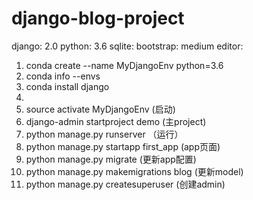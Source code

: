 # django-blog-project

django: 2.0
python: 3.6
sqlite:
bootstrap:
medium editor:


1. conda create --name MyDjangoEnv python=3.6
2. conda info --envs
3. conda install django
4. 
5. source activate MyDjangoEnv (启动)
6. django-admin startproject demo (主project)
7. python manage.py runserver （运行）
8. python manage.py startapp first_app (app页面)
9. python manage.py migrate (更新app配置)
10. python manage.py makemigrations blog (更新model)
11. python manage.py createsuperuser (创建admin)
